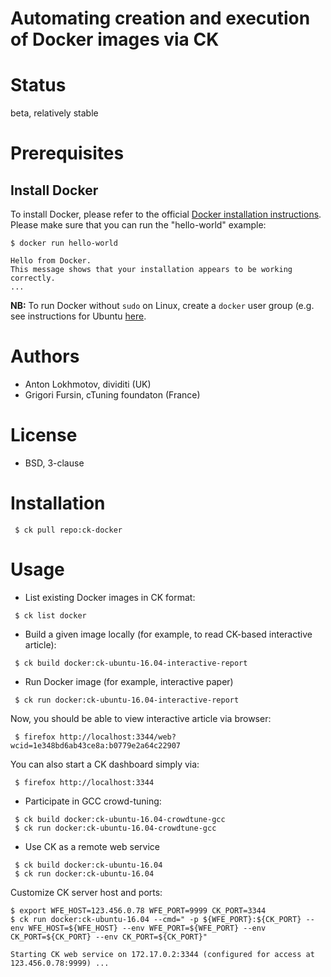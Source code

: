 Automating creation and execution of Docker images via CK
=========================================================

Status
======
beta, relatively stable

Prerequisites
=============

## Install Docker

To install Docker, please refer to the official 
[Docker installation instructions](https://docs.docker.com/engine/installation/). 
Please make sure that you can run the "hello-world" example:
```
$ docker run hello-world

Hello from Docker.
This message shows that your installation appears to be working correctly.
...
```
**NB:** To run Docker without `sudo` on Linux, create a `docker` user group 
(e.g. see instructions for Ubuntu [here](https://docs.docker.com/engine/installation/linux/ubuntulinux/#create-a-docker-group).


Authors
=======

* Anton Lokhmotov, dividiti (UK)
* Grigori Fursin, cTuning foundaton (France)

License
=======
* BSD, 3-clause

Installation
============
```
 $ ck pull repo:ck-docker
```

Usage
=====

* List existing Docker images in CK format:

```
 $ ck list docker
```

* Build a given image locally (for example, to read CK-based interactive article):

```
 $ ck build docker:ck-ubuntu-16.04-interactive-report
```

* Run Docker image (for example, interactive paper)

```
 $ ck run docker:ck-ubuntu-16.04-interactive-report
```

Now, you should be able to view interactive article via browser:

```
 $ firefox http://localhost:3344/web?wcid=1e348bd6ab43ce8a:b0779e2a64c22907
```

You can also start a CK dashboard simply via:
```
 $ firefox http://localhost:3344
```

* Participate in GCC crowd-tuning:

```
 $ ck build docker:ck-ubuntu-16.04-crowdtune-gcc
 $ ck run docker:ck-ubuntu-16.04-crowdtune-gcc
```

* Use CK as a remote web service

```
 $ ck build docker:ck-ubuntu-16.04
 $ ck run docker:ck-ubuntu-16.04
```

Customize CK server host and ports:

```
$ export WFE_HOST=123.456.0.78 WFE_PORT=9999 CK_PORT=3344
$ ck run docker:ck-ubuntu-16.04 --cmd=" -p ${WFE_PORT}:${CK_PORT} --env WFE_HOST=${WFE_HOST} --env WFE_PORT=${WFE_PORT} --env CK_PORT=${CK_PORT} --env CK_PORT=${CK_PORT}"

Starting CK web service on 172.17.0.2:3344 (configured for access at 123.456.0.78:9999) ...
```
